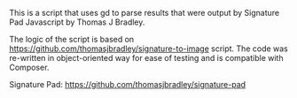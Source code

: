 This is a script that uses gd to parse results that were output by Signature Pad Javascript by Thomas J Bradley.

The logic of the script is based on https://github.com/thomasjbradley/signature-to-image script. The code
was re-written in object-oriented way for ease of testing and is compatible with Composer.

Signature Pad: https://github.com/thomasjbradley/signature-pad
